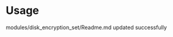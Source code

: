 # Usage

<!--- BEGIN_TF_DOCS --->
modules/disk_encryption_set/Readme.md updated successfully

<!--- END_TF_DOCS --->

